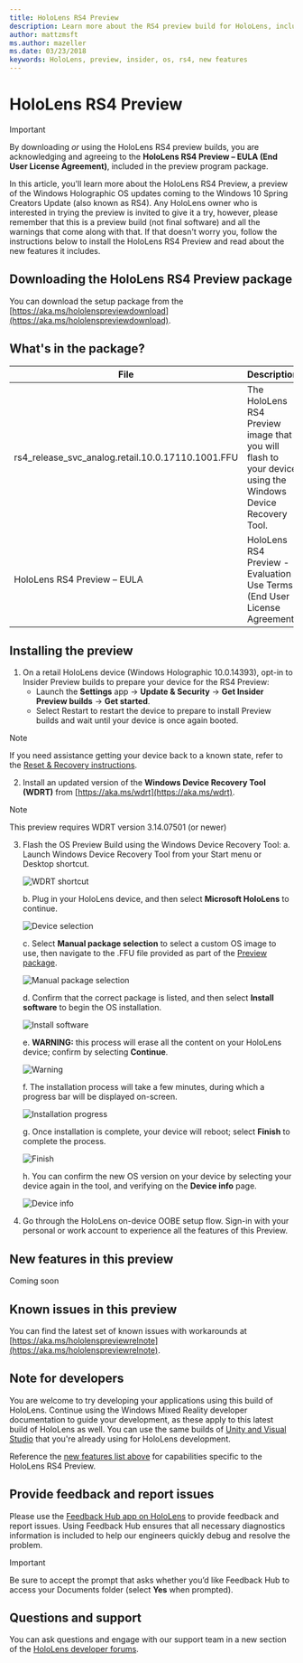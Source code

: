```yaml
---
title: HoloLens RS4 Preview
description: Learn more about the RS4 preview build for HoloLens, including how to install the preview, a description of the new features included, and how to provide feedback and get support.
author: mattzmsft
ms.author: mazeller
ms.date: 03/23/2018
keywords: HoloLens, preview, insider, os, rs4, new features
---
```


# HoloLens RS4 Preview

>[!IMPORTANT]
>By downloading *or* using the HoloLens RS4 preview builds, you are acknowledging and agreeing to the **HoloLens RS4 Preview – EULA (End User License Agreement)**, included in the preview program package.

In this article, you'll learn more about the HoloLens RS4 Preview, a preview of the Windows Holographic OS updates coming to the Windows 10 Spring Creators Update (also known as RS4). Any HoloLens owner who is interested in trying the preview is invited to give it a try, however, please remember that this is a preview build (not final software) and all the warnings that come along with that. If that doesn't worry you, follow the instructions below to install the HoloLens RS4 Preview and read about the new features it includes.

## Downloading the HoloLens RS4 Preview package

You can download the setup package from the [https://aka.ms/hololenspreviewdownload](https://aka.ms/hololenspreviewdownload).

## What's in the package?

| File | Description |
|------|------|
| rs4_release_svc_analog.retail.10.0.17110.1001.FFU | The HoloLens RS4 Preview image that you will flash to your device using the Windows Device Recovery Tool. |
| HoloLens RS4 Preview – EULA | HoloLens RS4 Preview - Evaluation Use Terms (End User License Agreement) |

## Installing the preview

1. On a retail HoloLens device (Windows Holographic 10.0.14393), opt-in to Insider Preview builds to prepare your device for the RS4 Preview:
   * Launch the **Settings** app -> **Update & Security** -> **Get Insider Preview builds** -> **Get started**.
   * Select Restart to restart the device to prepare to install Preview builds and wait until your device is once again booted.

>[!NOTE]
>If you need assistance getting your device back to a known state, refer to the [Reset & Recovery instructions](reset-or-recover-your-hololens.md).

2. Install an updated version of the **Windows Device Recovery Tool (WDRT)** from [https://aka.ms/wdrt](https://aka.ms/wdrt).

>[!NOTE]
>This preview requires WDRT version 3.14.07501 (or newer)

3. Flash the OS Preview Build using the Windows Device Recovery Tool:
   a. Launch Windows Device Recovery Tool from your Start menu or Desktop shortcut.
   
   ![WDRT shortcut](images/WDRT314-RS4Preview-1.png)
   
   b. Plug in your HoloLens device, and then select **Microsoft HoloLens** to continue.
   
   ![Device selection](images/WDRT314-RS4Preview-2.png)
   
   c. Select **Manual package selection** to select a custom OS image to use, then navigate to the .FFU file provided as part of the [Preview package](#downloading-the-hololens-rs4-preview-package).
   
   ![Manual package selection](images/WDRT314-RS4Preview-3.png)
   
   d. Confirm that the correct package is listed, and then select **Install software** to begin the OS installation.
   
   ![Install software](images/WDRT314-RS4Preview-4.png)
   
   e. **WARNING:** this process will erase all the content on your HoloLens device; confirm by selecting **Continue**.
   
   ![Warning](images/WDRT314-RS4Preview-5.png)
   
   f. The installation process will take a few minutes, during which a progress bar will be displayed on-screen.
   
   ![Installation progress](images/WDRT314-RS4Preview-6.png)
   
   g. Once installation is complete, your device will reboot; select **Finish** to complete the process.
   
   ![Finish](images/WDRT314-RS4Preview-7.png)
   
   h. You can confirm the new OS version on your device by selecting your device again in the tool, and verifying on the **Device info** page.
   
   ![Device info](images/WDRT314-RS4Preview-8.png)

4. Go through the HoloLens on-device OOBE setup flow. Sign-in with your personal or work account to experience all the features of this Preview.

## New features in this preview

Coming soon

## Known issues in this preview

You can find the latest set of known issues with workarounds at [https://aka.ms/hololenspreviewrelnote](https://aka.ms/hololenspreviewrelnote).

## Note for developers

You are welcome to try developing your applications using this build of HoloLens. Continue using the Windows Mixed Reality developer documentation to guide your development, as these apply to this latest build of HoloLens as well. You can use the same builds of [Unity and Visual Studio](install-the-tools.md) that you're already using for HoloLens development.

Reference the [new features list above](#new-features-in-this-preview) for capabilities specific to the HoloLens RS4 Preview.

## Provide feedback and report issues

Please use the [Feedback Hub app on HoloLens](give-us-feedback.md#feedback-for-hololens) to provide feedback and report issues. Using Feedback Hub ensures that all necessary diagnostics information is included to help our engineers quickly debug and resolve the problem.

>[!IMPORTANT]
>Be sure to accept the prompt that asks whether you’d like Feedback Hub to access your Documents folder (select **Yes** when prompted).

## Questions and support

You can ask questions and engage with our support team in a new section of the [HoloLens developer forums](https://aka.ms/hololenspreviewhelp).
